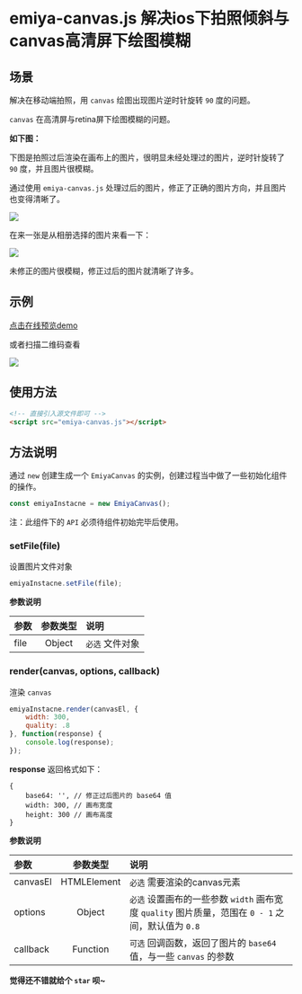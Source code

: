 # emiya-canvas.js 解决ios下拍照倾斜与canvas高清屏下绘图模糊

## 场景

解决在移动端拍照，用 `canvas` 绘图出现图片逆时针旋转 `90` 度的问题。

`canvas` 在高清屏与retina屏下绘图模糊的问题。

__如下图：__

下图是拍照过后渲染在画布上的图片，很明显未经处理过的图片，逆时针旋转了 `90` 度，并且图片很模糊。

通过使用 `emiya-canvas.js` 处理过后的图片，修正了正确的图片方向，并且图片也变得清晰了。

![](https://ws1.sinaimg.cn/large/006d7zD3gy1fqsfa14xqsj30ku112hdu.jpg)

在来一张是从相册选择的图片来看一下：

![](https://ws1.sinaimg.cn/large/006d7zD3gy1fqsfl6t99jj30ku112u0x.jpg)

未修正的图片很模糊，修正过后的图片就清晰了许多。

## 示例

[点击在线预览demo](http://guotq.get.vip/emiya-canvas/showcase.html)

或者扫描二维码查看

![](https://ws1.sinaimg.cn/large/006d7zD3gy1fqrdnliltoj30eg0eg74h.jpg)

## 使用方法

```html
<!-- 直接引入源文件即可 -->
<script src="emiya-canvas.js"></script>
```

## 方法说明

通过 `new` 创建生成一个 `EmiyaCanvas` 的实例，创建过程当中做了一些初始化组件的操作。

```js
const emiyaInstacne = new EmiyaCanvas();
```

注：此组件下的 `API` 必须待组件初始完毕后使用。

### setFile(file)

设置图片文件对象

```js
emiyaInstacne.setFile(file);
```

__参数说明__

| 参数 | 参数类型 | 说明 |
| :------------- |:-------------:|:-------------|
| file | Object | `必选` 文件对象 |

### render(canvas, options, callback)

渲染 `canvas`

```js
emiyaInstacne.render(canvasEl, {
    width: 300,
    quality: .8
}, function(response) {
    console.log(response);
});
```

__response__ 返回格式如下：

```
{
    base64: '', // 修正过后图片的 base64 值
    width: 300, // 画布宽度
    height: 300 // 画布高度
}
```

__参数说明__

| 参数 | 参数类型 | 说明 |
| :------------- |:-------------:|:-------------|
| canvasEl | HTMLElement | `必选` 需要渲染的canvas元素 |
| options | Object | `必选` 设置画布的一些参数 `width` 画布宽度 `quality` 图片质量，范围在 `0 - 1` 之间，默认值为 `0.8` |
| callback | Function | `可选` 回调函数，返回了图片的 `base64` 值，与一些 `canvas` 的参数 |

**觉得还不错就给个 `star` 呗~**
